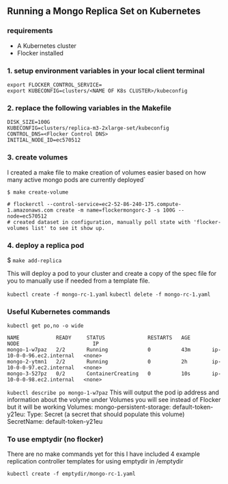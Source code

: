 ## Running a Mongo Replica Set on Kubernetes

### requirements
- A Kubernetes cluster
- Flocker installed

### 1. setup environment variables in your local client terminal
```
export FLOCKER_CONTROL_SERVICE=
export KUBECONFIG=clusters/<NAME OF K8s CLUSTER>/kubeconfig
```

###  2. replace the following variables in the Makefile
```
DISK_SIZE=100G
KUBECONFIG=clusters/replica-m3-2xlarge-set/kubeconfig
CONTROL_DNS=<Flocker Control DNS>
INITIAL_NODE_ID=ec570512
```

###  3. create volumes
I created a make file to make creation of volumes easier based on how many active mongo pods are currently deployed`
```
$ make create-volume

# flockerctl --control-service=ec2-52-86-240-175.compute-1.amazonaws.com create -m name=flockermongorc-3 -s 100G --node=ec570512
# created dataset in configuration, manually poll state with 'flocker-volumes list' to see it show up.
```

###  4. deploy a replica pod
$ `make add-replica`

This will deploy a pod to your cluster and create a copy of the spec file for you to manually use if needed from a template file.

`kubectl create -f mongo-rc-1.yaml`
`kubectl delete -f mongo-rc-1.yaml`


### Useful Kubernetes commands

`kubectl get po,no -o wide`                                               
```
NAME            READY     STATUS              RESTARTS   AGE       NODE                        IP
mongo-1-w7paz   2/2       Running             0          43m       ip-10-0-0-96.ec2.internal   <none>
mongo-2-ytmn1   2/2       Running             0          2h        ip-10-0-0-97.ec2.internal   <none>
mongo-3-527pz   0/2       ContainerCreating   0          10s       ip-10-0-0-98.ec2.internal   <none>
```
`kubectl describe po mongo-1-w7paz`
This will output the pod ip address and information about the volyme
under Volumes you will see **<Volume Type Not Found>** instead of Flocker but it will be working
Volumes:
  mongo-persistent-storage:
  <Volume Type Not Found>
  default-token-y21eu:
    Type:	Secret (a secret that should populate this volume)
    SecretName:	default-token-y21eu


###  To use emptydir (no flocker)

There are no make commands yet for this I have included 4 example replication controller templates for using emptydir in /emptydir

`kubectl create -f emptydir/mongo-rc-1.yaml`
